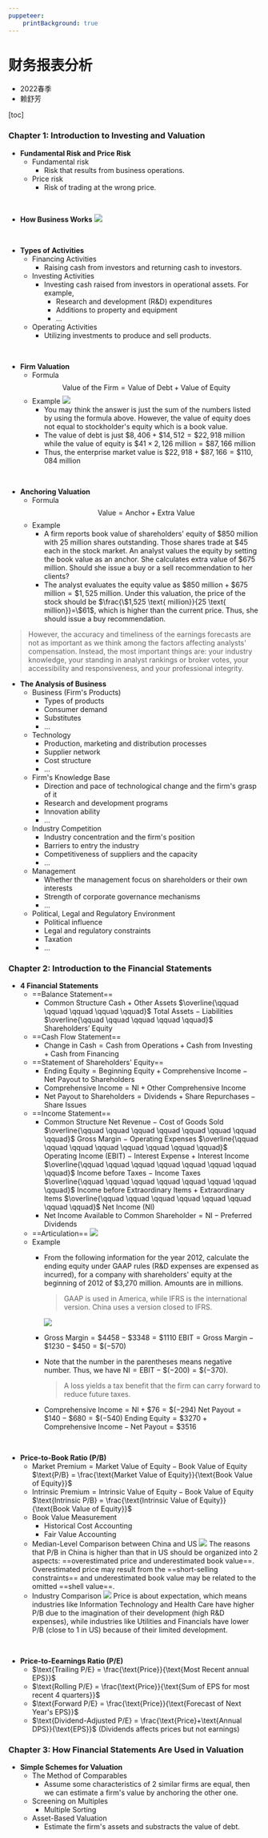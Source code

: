 ```yaml
---
puppeteer:
    printBackground: true
---
```


# 财务报表分析
- 2022春季
- 赖舒芳

[toc]

<div STYLE='page-break-after: always;'></div>

### Chapter 1: Introduction to Investing and Valuation

- **Fundamental Risk and Price Risk**
  - Fundamental risk
    - Risk that results from business operations.
  - Price risk
    - Risk of trading at the wrong price.
<br>

- **How Business Works**
![](image/2022-02-18-21-34-40.png)
<br>

- **Types of Activities**
  - Financing Activities
    - Raising cash from investors and returning cash to investors.
  - Investing Activities
    - Investing cash raised from investors in operational assets. For example, 
      - Research and development (R&D) expenditures
      - Additions to property and equipment
      - ...
  - Operating Activities
    - Utilizing investments to produce and sell products.
<br>

- **Firm Valuation**
  - Formula
    $$
    \text{Value of the Firm} = \text{Value of Debt} + \text{Value of Equity}
    $$
  - Example
    ![](image/2022-02-18-22-52-32.png)
    - You may think the answer is just the sum of the numbers listed by using the formula above. However, the value of equity does not equal to stockholder's equity which is a book value.
    - The value of debt is just $\$8,406+\$14,512=\$22,918 \text{ million}$ while the value of equity is $\$41\times 2,126 \text{ million} = \$87,166 \text{ million}$
    - Thus, the enterprise market value is $\$22,918+\$87,166=\$110,084 \text{ million}$
<br>

- **Anchoring Valuation**
  - Formula
    $$
    \text{Value} = \text{Anchor} + \text{Extra Value}
    $$
  - Example
    - A firm reports book value of shareholders' equity of $\$850 \text{ million}$ with $25 \text{ million}$ shares outstanding. Those shares trade at $\$45$ each in the stock market. An analyst values the equity by setting the book value as an anchor. She calculates extra value of $\$675 \text{ million}$. Should she issue a buy or a sell recommendation to her clients?
    - The analyst evaluates the equity value as $\$850 \text{ million} + \$675 \text{ million} = \$1,525 \text{ million}$. Under this valuation, the price of the stock should be $\frac{\$1,525 \text{ million}}{25 \text{ million}}=\$61$, which is higher than the current price. Thus, she should issue a buy recommendation.

> However, the accuracy and timeliness of the earnings forecasts are not as important as we think among the factors affecting analysts' compensation. Instead, the most important things are: your industry knowledge, your standing in analyst rankings or broker votes, your accessibility and responsiveness, and your professional integrity.

- **The Analysis of Business**
  - Business (Firm's Products)
    - Types of products
    - Consumer demand
    - Substitutes
    - ...
  - Technology
    - Production, marketing and distribution processes
    - Supplier network
    - Cost structure
    - ...
  - Firm's Knowledge Base
    - Direction and pace of technological change and the firm's grasp of it
    - Research and development programs
    - Innovation ability
    - ...
  - Industry Competition
    - Industry concentration and the firm's position
    - Barriers to entry the industry
    - Competitiveness of suppliers and the capacity
    - ...
  - Management
    - Whether the management focus on shareholders or their own interests
    - Strength of corporate governance mechanisms
    - ...
  - Political, Legal and Regulatory Environment
    - Political influence
    - Legal and regulatory constraints
    - Taxation
    - ...

<div STYLE='page-break-after: always;'></div>

### Chapter 2: Introduction to the Financial Statements
- **4 Financial Statements**
  - ==Balance Statement==
    - Common Structure
    $\text{Cash}$
    $+ \text{ Other Assets}$
    $\overline{\qquad \qquad \qquad \qquad \qquad}$
    $\text{Total Assets}$
    $- \text{ Liabilities}$
    $\overline{\qquad \qquad \qquad \qquad \qquad}$
    $\text{Shareholders' Equity}$
  - ==Cash Flow Statement==
    - $\text{Change in Cash} = \text{Cash from Operations} + \text{Cash from Investing} + \text{Cash from Financing}$
  - ==Statement of Shareholders' Equity==
    - $\text{Ending Equity} = \text{Beginning Equity} + \text{Comprehensive Income} - \text{Net Payout to Shareholders}$
    - $\text{Comprehensive Income} = \text{NI} + \text{Other Comprehensive Income}$
    - $\text{Net Payout to Shareholders} = \text{Dividends} + \text{Share Repurchases} - \text{Share Issues}$
  - ==Income Statement==
    - Common Structure
    $\text{Net Revenue}$
    $- \text{ Cost of Goods Sold}$
    $\overline{\qquad \qquad \qquad \qquad \qquad \qquad \qquad \qquad}$
    $\text{Gross Margin}$
    $- \text{ Operating Expenses}$
    $\overline{\qquad \qquad \qquad \qquad \qquad \qquad \qquad \qquad}$
    $\text{Operating Income (EBIT)}$
    $- \text{ Interest Expense}$
    $+ \text{ Interest Income}$
    $\overline{\qquad \qquad \qquad \qquad \qquad \qquad \qquad \qquad}$
    $\text{Income before Taxes}$
    $- \text{ Income Taxes}$
    $\overline{\qquad \qquad \qquad \qquad \qquad \qquad \qquad \qquad}$
    $\text{Income before Extraordinary Items}$
    $+ \text{ Extraordinary Items}$
    $\overline{\qquad \qquad \qquad \qquad \qquad \qquad \qquad \qquad}$
    $\text{Net Income (NI)}$
    - $\text{Net Income Available to Common Shareholder} = \text{NI} - \text{Preferred Dividends}$
  - ==Articulation==
  ![](image/2022-02-25-21-16-53.png)
  - Example
    - From the following information for the year 2012, calculate the ending equity under GAAP rules (R&D expenses are expensed as incurred), for a company with shareholders' equity at the beginning of 2012 of \$3,270 million. Amounts are in millions.
      > GAAP is used in America, while IFRS is the international version. China uses a version closed to IFRS.

      ![](image/2022-02-25-22-23-18.png)
    - $\text{Gross Margin} = \$4458 - \$3348 = \$1110$
      $\text{EBIT} = \text{Gross Margin} - \$1230 - \$450 = \$(-570)$
    - Note that the number in the parentheses means negative number. Thus, we have $\text{NI} = \text{EBIT} - \$(-200) = \$(-370)$.
      > A loss yields a tax benefit that the firm can carry forward to reduce future taxes.
    - $\text{Comprehensive Income} = \text{NI} + \$76 = \$(-294)$
      $\text{Net Payout} = \$140 - \$680 = \$(-540)$
      $\text{Ending Equity} = \$3270 + \text{Comprehensive Income} - \text{Net Payout} = \$3516$
<br>

- **Price-to-Book Ratio (P/B)**
  - $\text{Market Premium} = \text{Market Value of Equity} - \text{Book Value of Equity}$
    $\text{P/B} = \frac{\text{Market Value of Equity}}{\text{Book Value of Equity}}$
  - $\text{Intrinsic Premium} = \text{Intrinsic Value of Equity} - \text{Book Value of Equity}$
    $\text{Intrinsic P/B} = \frac{\text{Intrinsic Value of Equity}}{\text{Book Value of Equity}}$
  - Book Value Measurement
    - Historical Cost Accounting
    - Fair Value Accounting
  - Median-Level Comparison between China and US
  ![](image/2022-02-26-10-11-37.png)
  The reasons that P/B in China is higher than that in US should be organized into 2 aspects: ==overestimated price and underestimated book value==. Overestimated price may result from the ==short-selling constraints== and underestimated book value may be related to the omitted ==shell value==.
  - Industry Comparison
  ![](image/2022-02-26-10-17-14.png)
  Price is about expectation, which means industries like Information Technology and Health Care have higher P/B due to the imagination of their development (high R&D expenses), while industries like Utilities and Financials have lower P/B (close to 1 in US) because of their limited development.
<br>

- **Price-to-Eearnings Ratio (P/E)**
  - $\text{Trailing P/E} = \frac{\text{Price}}{\text{Most Recent annual EPS}}$
  - $\text{Rolling P/E} = \frac{\text{Price}}{\text{Sum of EPS for most recent 4 quarters}}$
  - $\text{Forward P/E} = \frac{\text{Price}}{\text{Forecast of Next Year's EPS}}$
  - $\text{Dividend-Adjusted P/E} = \frac{\text{Price}+\text{Annual DPS}}{\text{EPS}}$ (Dividends affects prices but not earnings)

<div STYLE='page-break-after: always;'></div>

### Chapter 3: How Financial Statements Are Used in Valuation

- **Simple Schemes for Valuation**
  - The Method of Comparables
    - Assume some characteristics of 2 similar firms are equal, then we can estimate a firm's value by anchoring the other one.
  - Screening on Multiples
    - Multiple Sorting
  - Asset-Based Valuation
    - Estimate the firm's assets and substracts the value of debt.
